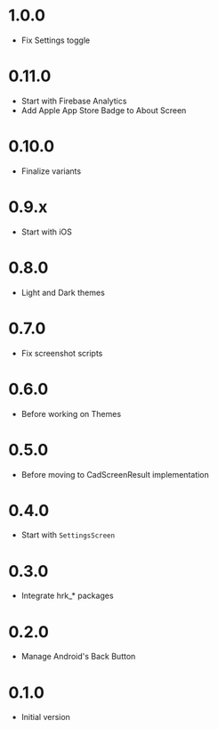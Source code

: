 # 1.0.0

- Fix Settings toggle

# 0.11.0

- Start with Firebase Analytics
- Add Apple App Store Badge to About Screen

# 0.10.0

- Finalize variants

# 0.9.x

- Start with iOS 

# 0.8.0

- Light and Dark themes

# 0.7.0

- Fix screenshot scripts

# 0.6.0

- Before working on Themes

# 0.5.0

- Before moving to CadScreenResult implementation

# 0.4.0

- Start with `SettingsScreen`

# 0.3.0

- Integrate hrk_* packages

# 0.2.0

- Manage Android's Back Button

# 0.1.0

- Initial version
